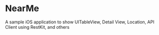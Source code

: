 NearMe
======

A sample iOS application to show UITableView, Detail View, Location, API Client using RestKit, and others
